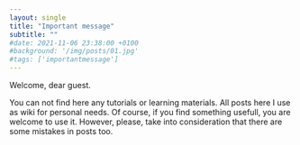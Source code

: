 ```yaml
---
layout: single
title: "Important message"
subtitle: ""
#date: 2021-11-06 23:38:00 +0100
#background: '/img/posts/01.jpg'
#tags: ['importantmessage']
---
```


Welcome, dear guest. 

You can not find here any tutorials or learning materials. All posts here I use as wiki for personal needs. Of course, if you find something usefull, you are welcome to use it. However, please, take into consideration that there are some mistakes in posts too. 


